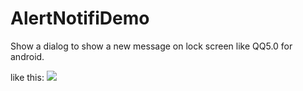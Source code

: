 AlertNotifiDemo
===============

Show a dialog to show  a new message on lock screen like QQ5.0 for android.

like this:
<img src="https://raw.githubusercontent.com/cloay/AlertNotifiDemo/master/pic.jpg"/>
